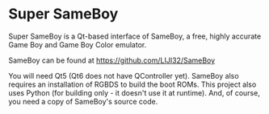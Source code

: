 # Super SameBoy

Super SameBoy is a Qt-based interface of SameBoy, a free, highly accurate Game
Boy and Game Boy Color emulator.

SameBoy can be found at https://github.com/LIJI32/SameBoy

You will need Qt5 (Qt6 does not have QController yet). SameBoy also requires an
installation of RGBDS to build the boot ROMs. This project also uses Python (for
building only - it doesn't use it at runtime). And, of course, you need a copy
of SameBoy's source code.
